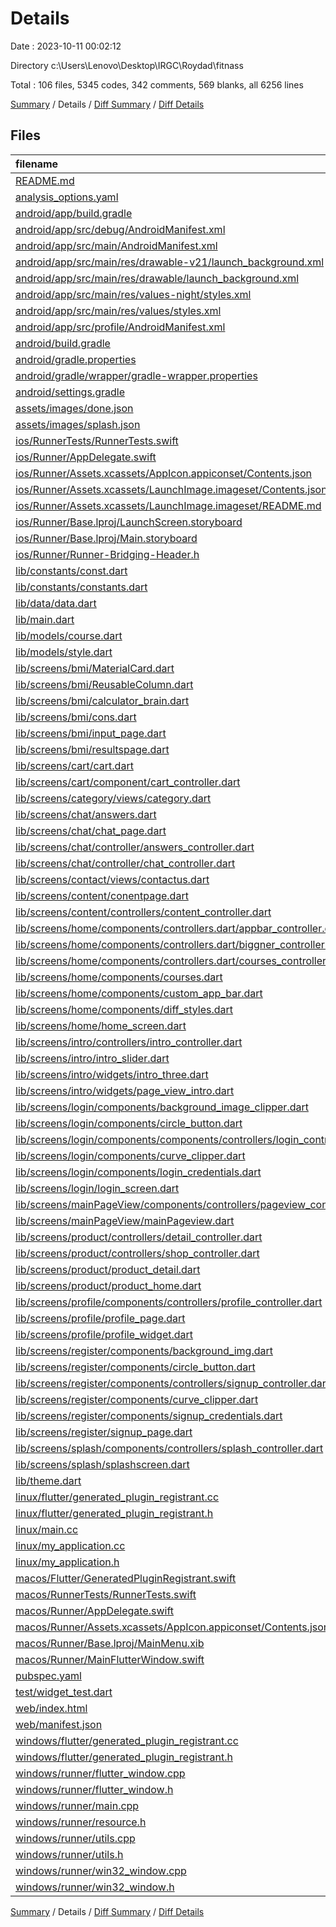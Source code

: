 # Details

Date : 2023-10-11 00:02:12

Directory c:\\Users\\Lenovo\\Desktop\\IRGC\\Roydad\\fitnass

Total : 106 files,  5345 codes, 342 comments, 569 blanks, all 6256 lines

[Summary](results.md) / Details / [Diff Summary](diff.md) / [Diff Details](diff-details.md)

## Files
| filename | language | code | comment | blank | total |
| :--- | :--- | ---: | ---: | ---: | ---: |
| [README.md](/README.md) | Markdown | 17 | 0 | 6 | 23 |
| [analysis_options.yaml](/analysis_options.yaml) | YAML | 2 | 22 | 5 | 29 |
| [android/app/build.gradle](/android/app/build.gradle) | Groovy | 51 | 5 | 12 | 68 |
| [android/app/src/debug/AndroidManifest.xml](/android/app/src/debug/AndroidManifest.xml) | XML | 3 | 4 | 1 | 8 |
| [android/app/src/main/AndroidManifest.xml](/android/app/src/main/AndroidManifest.xml) | XML | 30 | 6 | 1 | 37 |
| [android/app/src/main/res/drawable-v21/launch_background.xml](/android/app/src/main/res/drawable-v21/launch_background.xml) | XML | 4 | 7 | 2 | 13 |
| [android/app/src/main/res/drawable/launch_background.xml](/android/app/src/main/res/drawable/launch_background.xml) | XML | 4 | 7 | 2 | 13 |
| [android/app/src/main/res/values-night/styles.xml](/android/app/src/main/res/values-night/styles.xml) | XML | 9 | 9 | 1 | 19 |
| [android/app/src/main/res/values/styles.xml](/android/app/src/main/res/values/styles.xml) | XML | 9 | 9 | 1 | 19 |
| [android/app/src/profile/AndroidManifest.xml](/android/app/src/profile/AndroidManifest.xml) | XML | 3 | 4 | 1 | 8 |
| [android/build.gradle](/android/build.gradle) | Groovy | 27 | 0 | 5 | 32 |
| [android/gradle.properties](/android/gradle.properties) | Properties | 3 | 0 | 1 | 4 |
| [android/gradle/wrapper/gradle-wrapper.properties](/android/gradle/wrapper/gradle-wrapper.properties) | Properties | 5 | 0 | 1 | 6 |
| [android/settings.gradle](/android/settings.gradle) | Groovy | 16 | 0 | 5 | 21 |
| [assets/images/done.json](/assets/images/done.json) | JSON | 1 | 0 | 0 | 1 |
| [assets/images/splash.json](/assets/images/splash.json) | JSON | 1 | 0 | 0 | 1 |
| [ios/RunnerTests/RunnerTests.swift](/ios/RunnerTests/RunnerTests.swift) | Swift | 7 | 2 | 4 | 13 |
| [ios/Runner/AppDelegate.swift](/ios/Runner/AppDelegate.swift) | Swift | 12 | 0 | 2 | 14 |
| [ios/Runner/Assets.xcassets/AppIcon.appiconset/Contents.json](/ios/Runner/Assets.xcassets/AppIcon.appiconset/Contents.json) | JSON | 122 | 0 | 1 | 123 |
| [ios/Runner/Assets.xcassets/LaunchImage.imageset/Contents.json](/ios/Runner/Assets.xcassets/LaunchImage.imageset/Contents.json) | JSON | 23 | 0 | 1 | 24 |
| [ios/Runner/Assets.xcassets/LaunchImage.imageset/README.md](/ios/Runner/Assets.xcassets/LaunchImage.imageset/README.md) | Markdown | 3 | 0 | 2 | 5 |
| [ios/Runner/Base.lproj/LaunchScreen.storyboard](/ios/Runner/Base.lproj/LaunchScreen.storyboard) | XML | 36 | 1 | 1 | 38 |
| [ios/Runner/Base.lproj/Main.storyboard](/ios/Runner/Base.lproj/Main.storyboard) | XML | 25 | 1 | 1 | 27 |
| [ios/Runner/Runner-Bridging-Header.h](/ios/Runner/Runner-Bridging-Header.h) | C++ | 1 | 0 | 1 | 2 |
| [lib/constants/const.dart](/lib/constants/const.dart) | Dart | 13 | 0 | 0 | 13 |
| [lib/constants/constants.dart](/lib/constants/constants.dart) | Dart | 9 | 2 | 5 | 16 |
| [lib/data/data.dart](/lib/data/data.dart) | Dart | 36 | 1 | 6 | 43 |
| [lib/main.dart](/lib/main.dart) | Dart | 26 | 2 | 8 | 36 |
| [lib/models/course.dart](/lib/models/course.dart) | Dart | 7 | 0 | 1 | 8 |
| [lib/models/style.dart](/lib/models/style.dart) | Dart | 6 | 0 | 1 | 7 |
| [lib/screens/bmi/MaterialCard.dart](/lib/screens/bmi/MaterialCard.dart) | Dart | 24 | 0 | 4 | 28 |
| [lib/screens/bmi/ReusableColumn.dart](/lib/screens/bmi/ReusableColumn.dart) | Dart | 30 | 0 | 5 | 35 |
| [lib/screens/bmi/calculator_brain.dart](/lib/screens/bmi/calculator_brain.dart) | Dart | 29 | 0 | 7 | 36 |
| [lib/screens/bmi/cons.dart](/lib/screens/bmi/cons.dart) | Dart | 38 | 0 | 9 | 47 |
| [lib/screens/bmi/input_page.dart](/lib/screens/bmi/input_page.dart) | Dart | 275 | 2 | 9 | 286 |
| [lib/screens/bmi/resultspage.dart](/lib/screens/bmi/resultspage.dart) | Dart | 66 | 0 | 8 | 74 |
| [lib/screens/cart/cart.dart](/lib/screens/cart/cart.dart) | Dart | 125 | 1 | 5 | 131 |
| [lib/screens/cart/component/cart_controller.dart](/lib/screens/cart/component/cart_controller.dart) | Dart | 94 | 0 | 6 | 100 |
| [lib/screens/category/views/category.dart](/lib/screens/category/views/category.dart) | Dart | 76 | 7 | 10 | 93 |
| [lib/screens/chat/answers.dart](/lib/screens/chat/answers.dart) | Dart | 34 | 1 | 2 | 37 |
| [lib/screens/chat/chat_page.dart](/lib/screens/chat/chat_page.dart) | Dart | 132 | 1 | 3 | 136 |
| [lib/screens/chat/controller/answers_controller.dart](/lib/screens/chat/controller/answers_controller.dart) | Dart | 31 | 0 | 5 | 36 |
| [lib/screens/chat/controller/chat_controller.dart](/lib/screens/chat/controller/chat_controller.dart) | Dart | 40 | 0 | 3 | 43 |
| [lib/screens/contact/views/contactus.dart](/lib/screens/contact/views/contactus.dart) | Dart | 182 | 2 | 9 | 193 |
| [lib/screens/content/conentpage.dart](/lib/screens/content/conentpage.dart) | Dart | 194 | 5 | 5 | 204 |
| [lib/screens/content/controllers/content_controller.dart](/lib/screens/content/controllers/content_controller.dart) | Dart | 57 | 0 | 5 | 62 |
| [lib/screens/home/components/controllers.dart/appbar_controller.dart](/lib/screens/home/components/controllers.dart/appbar_controller.dart) | Dart | 19 | 0 | 3 | 22 |
| [lib/screens/home/components/controllers.dart/biggner_controller.dart](/lib/screens/home/components/controllers.dart/biggner_controller.dart) | Dart | 25 | 0 | 5 | 30 |
| [lib/screens/home/components/controllers.dart/courses_controller.dart](/lib/screens/home/components/controllers.dart/courses_controller.dart) | Dart | 26 | 0 | 7 | 33 |
| [lib/screens/home/components/courses.dart](/lib/screens/home/components/courses.dart) | Dart | 181 | 1 | 4 | 186 |
| [lib/screens/home/components/custom_app_bar.dart](/lib/screens/home/components/custom_app_bar.dart) | Dart | 84 | 12 | 5 | 101 |
| [lib/screens/home/components/diff_styles.dart](/lib/screens/home/components/diff_styles.dart) | Dart | 169 | 1 | 6 | 176 |
| [lib/screens/home/home_screen.dart](/lib/screens/home/home_screen.dart) | Dart | 25 | 1 | 4 | 30 |
| [lib/screens/intro/controllers/intro_controller.dart](/lib/screens/intro/controllers/intro_controller.dart) | Dart | 41 | 0 | 4 | 45 |
| [lib/screens/intro/intro_slider.dart](/lib/screens/intro/intro_slider.dart) | Dart | 93 | 0 | 5 | 98 |
| [lib/screens/intro/widgets/intro_three.dart](/lib/screens/intro/widgets/intro_three.dart) | Dart | 124 | 0 | 4 | 128 |
| [lib/screens/intro/widgets/page_view_intro.dart](/lib/screens/intro/widgets/page_view_intro.dart) | Dart | 132 | 0 | 6 | 138 |
| [lib/screens/login/components/background_image_clipper.dart](/lib/screens/login/components/background_image_clipper.dart) | Dart | 27 | 0 | 6 | 33 |
| [lib/screens/login/components/circle_button.dart](/lib/screens/login/components/circle_button.dart) | Dart | 21 | 0 | 4 | 25 |
| [lib/screens/login/components/components/controllers/login_controller.dart](/lib/screens/login/components/components/controllers/login_controller.dart) | Dart | 40 | 0 | 3 | 43 |
| [lib/screens/login/components/curve_clipper.dart](/lib/screens/login/components/curve_clipper.dart) | Dart | 24 | 0 | 6 | 30 |
| [lib/screens/login/components/login_credentials.dart](/lib/screens/login/components/login_credentials.dart) | Dart | 118 | 0 | 6 | 124 |
| [lib/screens/login/login_screen.dart](/lib/screens/login/login_screen.dart) | Dart | 26 | 0 | 6 | 32 |
| [lib/screens/mainPageView/components/controllers/pageview_controller.dart](/lib/screens/mainPageView/components/controllers/pageview_controller.dart) | Dart | 23 | 0 | 4 | 27 |
| [lib/screens/mainPageView/mainPageview.dart](/lib/screens/mainPageView/mainPageview.dart) | Dart | 52 | 1 | 4 | 57 |
| [lib/screens/product/controllers/detail_controller.dart](/lib/screens/product/controllers/detail_controller.dart) | Dart | 39 | 0 | 2 | 41 |
| [lib/screens/product/controllers/shop_controller.dart](/lib/screens/product/controllers/shop_controller.dart) | Dart | 53 | 0 | 7 | 60 |
| [lib/screens/product/product_detail.dart](/lib/screens/product/product_detail.dart) | Dart | 146 | 2 | 4 | 152 |
| [lib/screens/product/product_home.dart](/lib/screens/product/product_home.dart) | Dart | 144 | 1 | 6 | 151 |
| [lib/screens/profile/components/controllers/profile_controller.dart](/lib/screens/profile/components/controllers/profile_controller.dart) | Dart | 87 | 4 | 11 | 102 |
| [lib/screens/profile/profile_page.dart](/lib/screens/profile/profile_page.dart) | Dart | 124 | 9 | 5 | 138 |
| [lib/screens/profile/profile_widget.dart](/lib/screens/profile/profile_widget.dart) | Dart | 47 | 0 | 4 | 51 |
| [lib/screens/register/components/background_img.dart](/lib/screens/register/components/background_img.dart) | Dart | 27 | 0 | 3 | 30 |
| [lib/screens/register/components/circle_button.dart](/lib/screens/register/components/circle_button.dart) | Dart | 21 | 0 | 4 | 25 |
| [lib/screens/register/components/controllers/signup_controller.dart](/lib/screens/register/components/controllers/signup_controller.dart) | Dart | 53 | 3 | 4 | 60 |
| [lib/screens/register/components/curve_clipper.dart](/lib/screens/register/components/curve_clipper.dart) | Dart | 24 | 0 | 6 | 30 |
| [lib/screens/register/components/signup_credentials.dart](/lib/screens/register/components/signup_credentials.dart) | Dart | 144 | 1 | 4 | 149 |
| [lib/screens/register/signup_page.dart](/lib/screens/register/signup_page.dart) | Dart | 30 | 0 | 6 | 36 |
| [lib/screens/splash/components/controllers/splash_controller.dart](/lib/screens/splash/components/controllers/splash_controller.dart) | Dart | 42 | 0 | 5 | 47 |
| [lib/screens/splash/splashscreen.dart](/lib/screens/splash/splashscreen.dart) | Dart | 25 | 1 | 3 | 29 |
| [lib/theme.dart](/lib/theme.dart) | Dart | 16 | 1 | 3 | 20 |
| [linux/flutter/generated_plugin_registrant.cc](/linux/flutter/generated_plugin_registrant.cc) | C++ | 11 | 4 | 5 | 20 |
| [linux/flutter/generated_plugin_registrant.h](/linux/flutter/generated_plugin_registrant.h) | C++ | 5 | 5 | 6 | 16 |
| [linux/main.cc](/linux/main.cc) | C++ | 5 | 0 | 2 | 7 |
| [linux/my_application.cc](/linux/my_application.cc) | C++ | 74 | 11 | 20 | 105 |
| [linux/my_application.h](/linux/my_application.h) | C++ | 7 | 7 | 5 | 19 |
| [macos/Flutter/GeneratedPluginRegistrant.swift](/macos/Flutter/GeneratedPluginRegistrant.swift) | Swift | 16 | 3 | 4 | 23 |
| [macos/RunnerTests/RunnerTests.swift](/macos/RunnerTests/RunnerTests.swift) | Swift | 7 | 2 | 4 | 13 |
| [macos/Runner/AppDelegate.swift](/macos/Runner/AppDelegate.swift) | Swift | 8 | 0 | 2 | 10 |
| [macos/Runner/Assets.xcassets/AppIcon.appiconset/Contents.json](/macos/Runner/Assets.xcassets/AppIcon.appiconset/Contents.json) | JSON | 68 | 0 | 1 | 69 |
| [macos/Runner/Base.lproj/MainMenu.xib](/macos/Runner/Base.lproj/MainMenu.xib) | XML | 343 | 0 | 1 | 344 |
| [macos/Runner/MainFlutterWindow.swift](/macos/Runner/MainFlutterWindow.swift) | Swift | 12 | 0 | 4 | 16 |
| [pubspec.yaml](/pubspec.yaml) | YAML | 44 | 51 | 16 | 111 |
| [test/widget_test.dart](/test/widget_test.dart) | Dart | 14 | 10 | 7 | 31 |
| [web/index.html](/web/index.html) | HTML | 38 | 16 | 6 | 60 |
| [web/manifest.json](/web/manifest.json) | JSON | 35 | 0 | 1 | 36 |
| [windows/flutter/generated_plugin_registrant.cc](/windows/flutter/generated_plugin_registrant.cc) | C++ | 15 | 4 | 5 | 24 |
| [windows/flutter/generated_plugin_registrant.h](/windows/flutter/generated_plugin_registrant.h) | C++ | 5 | 5 | 6 | 16 |
| [windows/runner/flutter_window.cpp](/windows/runner/flutter_window.cpp) | C++ | 49 | 7 | 16 | 72 |
| [windows/runner/flutter_window.h](/windows/runner/flutter_window.h) | C++ | 20 | 5 | 9 | 34 |
| [windows/runner/main.cpp](/windows/runner/main.cpp) | C++ | 30 | 4 | 10 | 44 |
| [windows/runner/resource.h](/windows/runner/resource.h) | C++ | 9 | 6 | 2 | 17 |
| [windows/runner/utils.cpp](/windows/runner/utils.cpp) | C++ | 54 | 2 | 10 | 66 |
| [windows/runner/utils.h](/windows/runner/utils.h) | C++ | 8 | 6 | 6 | 20 |
| [windows/runner/win32_window.cpp](/windows/runner/win32_window.cpp) | C++ | 210 | 24 | 55 | 289 |
| [windows/runner/win32_window.h](/windows/runner/win32_window.h) | C++ | 48 | 31 | 24 | 103 |

[Summary](results.md) / Details / [Diff Summary](diff.md) / [Diff Details](diff-details.md)